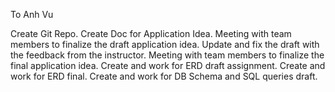 To Anh Vu

Create Git Repo.
Create Doc for Application Idea.
Meeting with team members to finalize the draft application idea.
Update and fix the draft with the feedback from the instructor.
Meeting with team members to finalize the final application idea.
Create and work for ERD draft assignment.
Create and work for ERD final.
Create and work for DB Schema and SQL queries draft.

